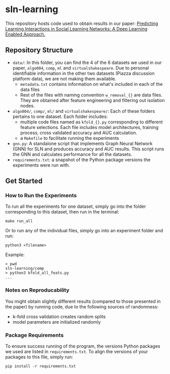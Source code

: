 # sln-learning

This repository hosts code used to obtain results in our paper: [Predicting Learning Interactions in Social Learning Networks: A Deep Learning Enabled Approach.]()

## Repository Structure

* `data/`: In this folder, you can find the 4 of the 6 datasets we used in our paper, `algo004`, `comp`, `ml` and `virtualshakespeare`. Due to personal identifiable information in the other two datasets (Piazza discussion platform data), we are not making them available. 
  * `metadata.txt` contains information on what's included in each of the data files
  * Rest of the files with naming convention `w_removal_{}` are data files. They are obtained after feature engineering and filtering out isolation nodes.
* `algo004/`, `comp/`, `ml/` and `virtualshakespeare/`: Each of these folders pertains to one dataset. Each folder includes:
  * multiple code files named as `kfold_{}.py` corresponding to different feature selections. Each file includes model architectures, training process, cross validated accuracy and AUC calculation.
  * a `Makefile` to facilitate running the experiments
* `gnn.py`: A standalone script that implements Graph Neural Network (GNN) for SLN and produces accuracy and AUC results. This script runs the GNN and calculates performance for all the datasets.
* `requirements.txt`: a snapshot of the Python package versions the experiments were run with.

## Get Started

### How to Run the Experiments

To run all the experiments for one dataset, simply go into the folder corresponding to this dataset, then run in the terminal:
```
make run_all
```
Or to run any of the individual files, simply go into an experiment folder and run:
```
python3 <filename>
```
Example:
```
> pwd
sln-learning/comp
> python3 kfold_all_feats.py
...
```

### Notes on Reproducability

You might obtain slightly different results (compared to those presented in the paper) by running code, due to the following sources of randomness:
* k-fold cross validation creates random splits
* model parameters are initialized randomly


### Package Requirements

To ensure success running of the program, the versions Python packages we used are listed in `requirements.txt`. To align the versions of your packages to this file, simply run:

```
pip install -r requirements.txt
```

